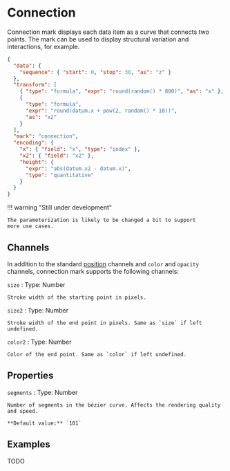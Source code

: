 # Connection

Connection mark displays each data item as a curve that connects two points.
The mark can be used to display structural variation and interactions, for example.

<div><genome-spy-doc-embed height="250">

```json
{
  "data": {
    "sequence": { "start": 0, "stop": 30, "as": "z" }
  },
  "transform": [
    { "type": "formula", "expr": "round(random() * 800)", "as": "x" },
    {
      "type": "formula",
      "expr": "round(datum.x + pow(2, random() * 10))",
      "as": "x2"
    }
  ],
  "mark": "connection",
  "encoding": {
    "x": { "field": "x", "type": "index" },
    "x2": { "field": "x2" },
    "height": {
      "expr": "abs(datum.x2 - datum.x)",
      "type": "quantitative"
    }
  }
}
```

</genome-spy-doc-embed></div>

!!! warning "Still under development"

    The parameterization is likely to be changed a bit to support
    more use cases.

## Channels

In addition to the standard [position](../encoding/index.md) channels and
`color` and `opacity` channels, connection mark supports the following channels:

`size`
: Type: Number

    Stroke width of the starting point in pixels.

`size2`
: Type: Number

    Stroke width of the end point in pixels. Same as `size` if left undefined.

`color2`
: Type: Number

    Color of the end point. Same as `color` if left undefined.

## Properties

`segments`
: Type: Number

    Number of segments in the bézier curve. Affects the rendering quality and speed.

    **Default value:** `101`

## Examples

TODO
